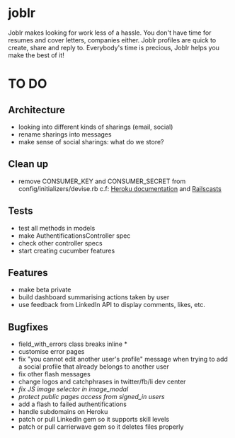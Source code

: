 joblr
=====

Joblr makes looking for work less of a hassle.
You don't have time for resumes and cover letters, companies either.
Joblr profiles are quick to create, share and reply to.
Everybody's time is precious, Joblr helps you make the best of it!


TO DO
=====

Architecture
------------

- looking into different kinds of sharings (email, social)
- rename sharings into messages
- make sense of social sharings: what do we store?

Clean up
--------

- remove CONSUMER_KEY and CONSUMER_SECRET from config/initializers/devise.rb
  c.f: [Heroku documentation](https://devcenter.heroku.com/articles/config-vars) and [Railscasts](http://railscasts.com/episodes/235-devise-and-omniauth-revised)

Tests
-----

- test all methods in models
- make AuthentificationsController spec
- check other controller specs
- start creating cucumber features

Features
--------

- make beta private
- build dashboard summarising actions taken by user
- use feedback from LinkedIn API to display comments, likes, etc.


Bugfixes
--------

- field_with_errors class breaks inline *
- customise error pages
- fix "you cannot edit another user's profile" message when trying to add a social profile that already belongs to another user
- fix other flash messages
- change logos and catchphrases in twitter/fb/li dev center
- *fix JS image selector in image_modal*
- *protect public pages access from signed_in users*
- add a flash to failed authentifications
- handle subdomains on Heroku
- patch or pull LinkedIn gem so it supports skill levels
- patch or pull carrierwave gem so it deletes files properly